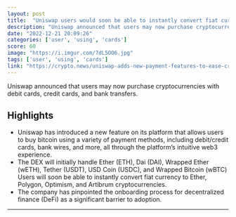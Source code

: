 ```yaml
---
layout: post
title:  "Uniswap users would soon be able to instantly convert fiat currency to Ethereum mainnet, Polygon, Optimism, and Artibrum cryptocurrencies."
description: "Uniswap announced that users may now purchase cryptocurrencies with debit cards, credit cards, and bank transfers."
date: "2022-12-21 20:09:26"
categories: ['user', 'using', 'cards']
score: 60
image: "https://i.imgur.com/7dL5OO6.jpg"
tags: ['user', 'using', 'cards']
link: "https://crypto.news/uniswap-adds-new-payment-features-to-ease-crypto-purchase/"
---
```


Uniswap announced that users may now purchase cryptocurrencies with debit cards, credit cards, and bank transfers.

## Highlights

- Uniswap has introduced a new feature on its platform that allows users to buy bitcoin using a variety of payment methods, including debit/credit cards, bank wires, and more, all through the platform’s intuitive web3 experience.
- The DEX will initially handle Ether (ETH), Dai (DAI), Wrapped Ether (wETH), Tether (USDT), USD Coin (USDC), and Wrapped Bitcoin (wBTC) Users will soon be able to instantly convert fiat currency to Ether, Polygon, Optimism, and Artibrum cryptocurrencies.
- The company has pinpointed the onboarding process for decentralized finance (DeFi) as a significant barrier to adoption.

---

